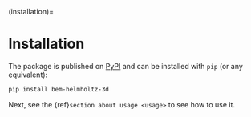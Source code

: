 (installation)=

# Installation

The package is published on [PyPI](https://pypi.org/project/bem-helmholtz-3d/) and can be installed with `pip` (or any equivalent):

```bash
pip install bem-helmholtz-3d
```

Next, see the {ref}`section about usage <usage>` to see how to use it.
